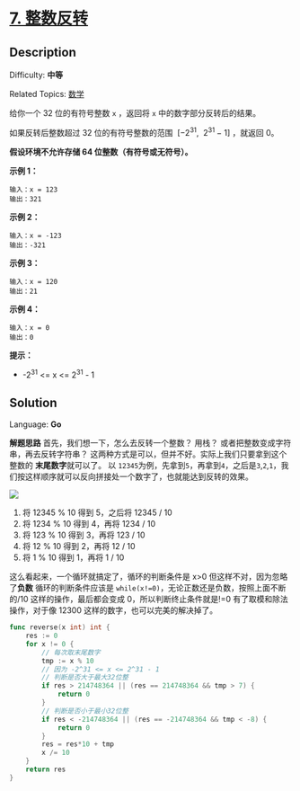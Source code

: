 # [7. 整数反转](https://leetcode.cn/problems/reverse-integer/)

## Description

Difficulty: **中等**

Related Topics: [数学](https://leetcode.cn/tag/math/)

给你一个 32 位的有符号整数 `x` ，返回将 `x` 中的数字部分反转后的结果。

如果反转后整数超过 32 位的有符号整数的范围  [−2<sup>31</sup>,  2<sup>31 </sup>− 1] ，就返回 0。

**假设环境不允许存储 64 位整数（有符号或无符号）。**

**示例 1：**

```
输入：x = 123
输出：321
```

**示例 2：**

```
输入：x = -123
输出：-321
```

**示例 3：**

```
输入：x = 120
输出：21
```

**示例 4：**

```
输入：x = 0
输出：0
```

**提示：**

- -2<sup>31</sup> <= x <= 2<sup>31</sup> - 1

## Solution

Language: **Go**

**解题思路**
首先，我们想一下，怎么去反转一个整数？
用栈？
或者把整数变成字符串，再去反转字符串？
这两种方式是可以，但并不好。实际上我们只要拿到这个整数的 **末尾数字**就可以了。
以 `12345`为例，先拿到`5`，再拿到`4`，之后是`3`,`2`,`1`，我们按这样顺序就可以反向拼接处一个数字了，也就能达到反转的效果。

![](https://cdn.jsdelivr.net/gh/Leiyi548/Figure-bed//img/20220930144333.png)

1. 将 12345 % 10 得到 5，之后将 12345 / 10
2. 将 1234 % 10 得到 4，再将 1234 / 10
3. 将 123 % 10 得到 3，再将 123 / 10
4. 将 12 % 10 得到 2，再将 12 / 10
5. 将 1 % 10 得到 1，再将 1 / 10

这么看起来，一个循环就搞定了，循环的判断条件是 x>0
但这样不对，因为忽略了**负数**
循环的判断条件应该是 `while(x!=0)`，无论正数还是负数，按照上面不断的/10 这样的操作，最后都会变成 0，所以判断终止条件就是!=0
有了取模和除法操作，对于像 12300 这样的数字，也可以完美的解决掉了。

```go
func reverse(x int) int {
	res := 0
	for x != 0 {
		// 每次取末尾数字
		tmp := x % 10
		// 因为 -2^31 <= x <= 2^31 - 1
		// 判断是否大于最大32位整
		if res > 214748364 || (res == 214748364 && tmp > 7) {
			return 0
		}
		// 判断是否小于最小32位整
		if res < -214748364 || (res == -214748364 && tmp < -8) {
			return 0
		}
		res = res*10 + tmp
		x /= 10
	}
	return res
}
```
